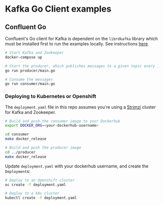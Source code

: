# Kafka Go Client examples

## Confluent Go
Confluent's Go client for Kafka is dependent on the `librdkafka` library which must be installed first to run the examples locally. See instructions [here](https://github.com/confluentinc/confluent-kafka-go#installing-librdkafka). 

```sh
# Start Kafka and Zookeeper
docker-compose up 

# Start the producer, which publishes messages to a given topic every 10 seconds
go run producer/main.go

# Consume the messages
go run consumer/main.go
```

### Deploying to Kubernetes or Openshift
The `deployment.yaml` file in this repo assumes you're using a [Strimzi](http://strimzi.io/) cluster for Kafka and Zookeeper. 

```sh
# Build and push the consumer image to your Dockerhub
export DOCKER_ORG=<your-dockerhub-username>

cd consumer
make docker_release

# Build and push the producer image
cd ../producer
make docker_release
```

Update `deployment.yaml` with your dockerhub username, and create the `Deployment`s:

```sh
# Deploy to an Openshift cluster
oc create -f deployment.yaml

# Deploy to a k8s cluster
kubectl create -f deployment.yaml
```